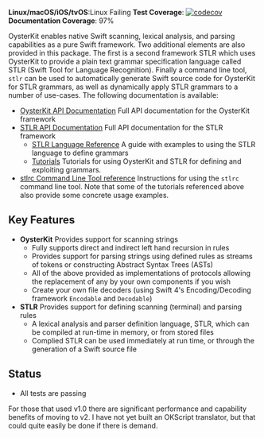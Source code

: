 <!-- [![Build Status](https://travis-ci.org/SwiftStudies/OysterKit.svg?branch=master)](https://travis-ci.org/SwiftStudies/OysterKit) -->

**Linux/macOS/iOS/tvOS**:Linux Failing **Test Coverage**: [![codecov](https://codecov.io/gh/SwiftStudies/OysterKit/branch/master/graph/badge.svg)](https://codecov.io/gh/SwiftStudies/OysterKit) **Documentation Coverage**: 97%


OysterKit enables native Swift scanning, lexical analysis, and parsing capabilities as a pure Swift framework. Two additional elements are also provided in this package. The first is a second framework STLR which uses OysterKit to provide a plain text grammar specification language called STLR (Swift Tool for Language Recognition). Finally a command line tool, ````stlr```` can be used to automatically generate Swift source code for OysterKit for STLR grammars, as well as dynamically apply STLR grammars to a number of use-cases. The following documentation is available: 

 - [OysterKit API Documentation](https://rawgit.com/SwiftStudies/OysterKit/master/Documentation/OysterKit/index.html) Full API documentation for the OysterKit framework
 - [STLR API Documentation](https://rawgit.com/SwiftStudies/OysterKit/master/Documentation/STLR/index.html) Full API documentation for the STLR framework
 	- [STLR Language Reference](https://github.com/SwiftStudies/OysterKit/blob/master/Documentation/STLR.md) A guide with examples to using the STLR language to define grammars
 	- [Tutorials](https://github.com/SwiftStudies/OysterKit/tree/master/Documentation/Tutorials) Tutorials for using OysterKit and STLR for defining and exploiting grammars. 
 - [stlrc Command Line Tool reference](https://github.com/SwiftStudies/OysterKit/blob/master/Documentation/stlrc-tool.md) Instructions for using the ````stlrc```` command line tool. Note that some of the tutorials referenced above also provide some concrete usage examples.


## Key Features

  - **OysterKit** Provides support for scanning strings
	  - Fully supports direct and indirect left hand recursion in rules
	  - Provides support for parsing strings using defined rules as streams of tokens or constructing Abstract Syntax Trees (ASTs)
	  - All of the above provided as implementations of protocols allowing the replacement of any by your own components if you wish
	  - Create your own file decoders (using Swift 4's Encoding/Decoding framework `Encodable` and `Decodable`) 
  - **STLR** Provides support for defining scanning (terminal) and parsing rules
  	- A lexical analysis and parser definition language, STLR, which can be compiled at run-time in memory, or from stored files
  	- Complied STLR can be used immediately at run time, or through the generation of a Swift source file

## Status

  - All tests are passing

For those that used v1.0 there are significant performance and capability benefits of moving to v2. I have not yet built an OKScript translator, but that could quite easily be done if there is demand. 

